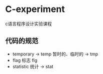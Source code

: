# C-experiment
c语言程序设计实验课程 

## 代码的规范
- temporary -> temp 暂时的、临时的 -> tmp
- flag 标志 flg
- statistic 统计 -> stat